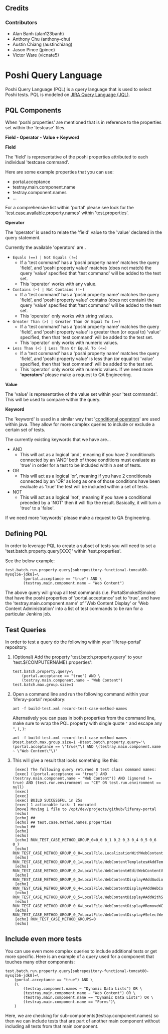 Credits
-------

### Contributors

*   Alan Banh (alan123banh)
*   Anthony Chu (anthony-chu)
*   Austin Chiang (austinchiang)
*   Jason Pince (jpince)
*   Victor Ware (vicnate5)

# Poshi Query Language

Poshi Query Language (PQL) is a query language that is used to select Poshi tests. PQL is modeled on [JIRA Query Language (JQL)](https://confluence.atlassian.com/jirasoftwarecloud/advanced-searching-764478330.html).

## PQL Components
When 'poshi properties' are mentioned that is in reference to the properties set within the 'testcase' files.

**Field - Operator - Value + Keyword**

**Field**

The 'field' is representative of the poshi properties attributed to each individual 'testcase command'.

Here are some example properties that you can use:

* portal.acceptance
* testray.main.component.name
* testray.component.names
* ...

For a comprehensive list within 'portal' please see look for the '[test.case.available.property.names](https://github.com/liferay/liferay-portal/blob/3c7b0ce/test.properties#L1016-L1080)' within 'test.properties'.

**Operator**

The 'operator' is used to relate the 'field' value to the 'value' declared in the query statement.

Currently the available 'operators' are..

* `Equals (==) | Not Equals (!=)`
	* If a 'test command' has a 'poshi property name' matches the query 'field', and 'poshi property value' matches (does not match) the query 'value' specified that 'test command' will be added to the test set.
	* This 'operator' works with any value.
* `Contains (~) | Not Contains (!~)`
	* If a 'test command' has a 'poshi property name' matches the query 'field', and 'poshi property value' contains (does not contain) the query 'value' specified that 'test command' will be added to the test set.
	* This 'operator' only works with string values.
* `Greater Than (>) | Greater Than Or Equal To (>=)`
	* If a 'test command' has a 'poshi property name' matches the query 'field', and 'poshi property value' is greater than (or equal to) 'value' specified, then that 'test command' will be added to the test set.
	* This 'operator' only works with numeric values.
* `Less Than (<) | Less Than Or Equal To (<=)`
	* If a 'test command' has a 'poshi property name' matches the query 'field', and 'poshi property value' is less than (or equal to) 'value' specified, then that 'test command' will be added to the test set.
	* This 'operator' only works with numeric values.
If we need more **'operators'** please make a request to QA Engineering.

**Value**

The 'value' is representative of the value set within your 'test commands'. This will be used to compare within the query.

**Keyword**

The 'keyword' is used in a similar way that '[conditional operators](https://docs.oracle.com/javase/tutorial/java/nutsandbolts/op2.html)' are used within java. They allow for more complex queries to include or exclude a certain set of tests.

The currently existing keywords that we have are...

* AND
	* This will act as a logical 'and', meaning if you have 2 conditionals connected by an 'AND' both of those conditions must evaluate as 'true' in order for a test to be included within a set of tests.
* OR
	* This will act as a logical 'or', meaning if you have 2 conditionals connected by an 'OR' as long as one of those conditions have been evaluate as 'true' the test will be included within a set of tests.
* NOT
	* This will act as a logical 'not', meaning if you have a conditional preceded by a 'NOT' then it will flip the result. Basically, it will turn a 'true' to a 'false'.

If we need more 'keywords' please make a request to QA Engineering.

## Defining PQL
In order to leverage PQL to create a subset of tests you will need to set a 'test.batch.property.query[XXX]' within 'test.properties'.

See the below example:

```
test.batch.run.property.query[subrepository-functional-tomcat80-mysql56-jdk8]=\
		(portal.acceptance == "true") AND \
		(testray.main.component.name ~ "Web Content")
```

The above query will group all test commands (i.e. PortalSmoke#Smoke) that have the poshi properties of 'portal.acceptance' set to 'true', and have the 'testray.main.component.name' of 'Web Content Display' or 'Web Content Administration' into a list of test commands to be ran for a particular Jenkins job.

## Test Queries
In order to test a query do the following within your 'liferay-portal' repository.

1. (Optional) Add the property 'test.batch.property.query' to your 'test.${COMPUTERNAME}.properties':

	```
	test.batch.property.query=\
		(portal.acceptance == "true") AND \
		(testray.main.component.name ~ "Web Content")
	test.batch.max.group.size=1
	```

1. Open a command line and run the following command within your 'liferay-portal' repository:

	```
	ant -f build-test.xml record-test-case-method-names
	```

	Alternatively you can pass in both properties from the command line, make sure to wrap the PQL property with single quote `'` and escape any `"`, `(`, `)`:

	```
	ant -f build-test.xml record-test-case-method-names -Dtest.batch.max.group.size=1 -Dtest.batch.property.query='\(portal.acceptance == \"true\"\) AND \(testray.main.component.name ~ \"Web Content\"\)'
	```

1. This will give a result that looks something like this:

	```
     [exec] The following query returned 8 test class command names:
     [exec] ((portal.acceptance == "true") AND (testray.main.component.name ~ "Web Content")) AND (ignored != true) AND (test.run.environment == "CE" OR test.run.environment == null)
     [exec]
     [exec]
     [exec] BUILD SUCCESSFUL in 25s
     [exec] 1 actionable task: 1 executed
     [move] Moving 1 file to /opt/dev/projects/github/liferay-portal
     [echo]
     [echo] ##
     [echo] ## test.case.method.names.properties
     [echo] ##
     [echo]
     [echo]
     [echo] RUN_TEST_CASE_METHOD_GROUP_0=0_0 0_1 0_2 0_3 0_4 0_5 0_6 0_7
     [echo] RUN_TEST_CASE_METHOD_GROUP_0_0=LocalFile.LocalizationWithWebContentUI#AddWCWithTranslation
     [echo] RUN_TEST_CASE_METHOD_GROUP_0_1=LocalFile.WebContentTemplates#AddTemplateWithStructure
     [echo] RUN_TEST_CASE_METHOD_GROUP_0_2=LocalFile.WebContent#EditWebContentViaArticleTitle
     [echo] RUN_TEST_CASE_METHOD_GROUP_0_3=LocalFile.WebContentDisplay#AddAudioViaWebContent
     [echo] RUN_TEST_CASE_METHOD_GROUP_0_4=LocalFile.WebContentDisplay#AddWebContent
     [echo] RUN_TEST_CASE_METHOD_GROUP_0_5=LocalFile.WebContentDisplay#AddWithStructure
     [echo] RUN_TEST_CASE_METHOD_GROUP_0_6=LocalFile.WebContentDisplay#RemoveWCDPortletSite
     [echo] RUN_TEST_CASE_METHOD_GROUP_0_7=LocalFile.WebContentDisplay#SelectWebContent
     [echo] RUN_TEST_CASE_METHOD_GROUPS=0
     [echo]
	```

## Include even more tests

You can use even more complex queries to include additional tests or get more specific. Here is an example of a query used for a component that touches many other components:

```
test.batch.run.property.query[subrepository-functional-tomcat80-mysql56-jdk8]=\
	(portal.acceptance == "true") AND \
	(\
		(testray.component.names ~ "Dynamic Data Lists") OR \
		(testray.main.component.name ~ "Web Content") OR \
		(testray.main.component.name == "Dynamic Data Lists") OR \
		(testray.main.component.name == "Forms")\
	)
```

Here, we are checking for sub-components(testray.component.names) so then we can include tests that are part of another main component without including all tests from that main component.